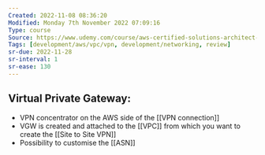 ```yaml
---
Created: 2022-11-08 08:36:20
Modified: Monday 7th November 2022 07:09:16
Type: course
Source: https://www.udemy.com/course/aws-certified-solutions-architect-associate-saa-c01/?xref=E0Aed11STH4LPUQvCz0GJFABTmM=
Tags: [development/aws/vpc/vpn, development/networking, review]
sr-due: 2022-11-28
sr-interval: 1
sr-ease: 130
---
```


## Virtual Private Gateway:

- VPN concentrator on the AWS side of the [[VPN connection]]
- VGW is created and attached to the [[VPC]] from which you want to create the [[Site to Site VPN]]
- Possibility to customise the [[ASN]]